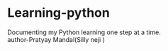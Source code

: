 # Learning-python
Documenting my Python learning one step at a time.
<br>
author-Pratyay Mandal(Silly neji
)

